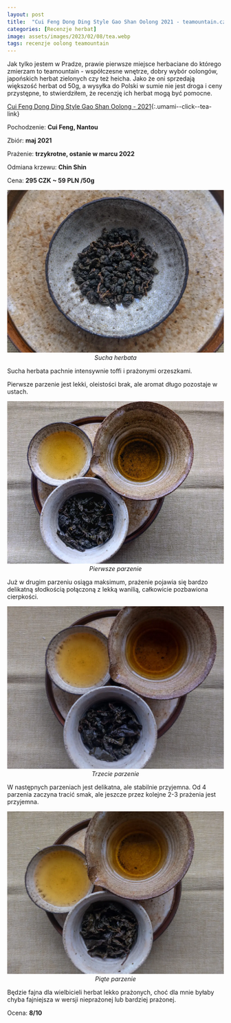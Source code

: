 ```yaml
---
layout: post
title:  "Cui Feng Dong Ding Style Gao Shan Oolong 2021 - teamountain.cz"
categories: [Recenzje herbat]
image: assets/images/2023/02/08/tea.webp
tags: recenzje oolong teamountain
---
```

Jak tylko jestem w Pradze, prawie pierwsze miejsce herbaciane do którego zmierzam to teamountain - współczesne wnętrze, dobry wybór oolongów, japońskich herbat zielonych czy też heicha. Jako że oni sprzedają większość herbat od 50g, a wysyłka do Polski w sumie nie jest droga i ceny przystępne, to stwierdziłem, że recenzję ich herbat mogą być pomocne.

[Cui Feng Dong Ding Style Gao Shan Oolong - 2021](https://www.teamountain.cz/produkt/li-qi-lai-charcoal-roasted-chin-shin-oolong/){:.umami--click--tea-link}

Pochodzenie: **Cui Feng, Nantou**

Zbiór: **maj 2021**

Prażenie: **trzykrotne, ostanie w marcu 2022**

Odmiana krzewu: **Chin Shin**

Cena: **295 CZK ~ 59 PLN /50g**

<p align="center">
  <img alt="Sucha herbata" src="/assets/images/2023/04/16/title.webp" width="700">
  <br>
    <em><i>Sucha herbata </i></em>
</p>
Sucha herbata pachnie intensywnie toffi i prażonymi orzeszkami.

Pierwsze parzenie jest lekki, oleistości brak, ale aromat długo pozostaje w ustach. 
<p align="center">
  <img alt="pierwsze parzenie" src="/assets/images/2023/04/16/1.webp" width="700">
  <br>
    <em><i>Pierwsze parzenie </i></em>
</p>
Już w drugim parzeniu osiąga maksimum, prażenie pojawia się bardzo delikatną słodkością połączoną z lekką wanilią, całkowicie pozbawiona cierpkości. 
<p align="center">
  <img alt="trzecie parzenie" src="/assets/images/2023/04/16/2.webp" width="700">
  <br>
    <em><i>Trzecie parzenie </i></em>
</p>
W następnych parzeniach jest delikatna, ale stabilnie przyjemna. Od 4 parzenia zaczyna tracić smak, ale jeszcze przez kolejne 2-3 prażenia jest przyjemna.
<p align="center">
  <img alt="piąte parzenie" src="/assets/images/2023/04/16/3.webp" width="700">
  <br>
    <em><i>Piąte parzenie </i></em>
</p>
Będzie fajna dla wielbicieli herbat lekko prażonych, choć dla mnie byłaby chyba fajniejsza w wersji nieprażonej lub bardziej prażonej.


Ocena: **8/10**




